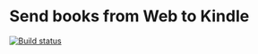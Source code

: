 # Send books from Web to Kindle

[![Build status](https://codebuild.eu-central-1.amazonaws.com/badges?uuid=eyJlbmNyeXB0ZWREYXRhIjoiZ0RQdTZVRS8raHZxZjdpbnlvbkJKamQvNHdQaVRUYnpCQjgvUTZsNUNKb1R6NEx2RUZ0VW04bGJkdzd1Nlc0LzNaY3FGTFZLbVV6VEtNN1dWUXpCWWRBPSIsIml2UGFyYW1ldGVyU3BlYyI6IkROT3VMTmdOQWd0aUkzWE0iLCJtYXRlcmlhbFNldFNlcmlhbCI6MX0%3D&branch=main)](https://eu-central-1.console.aws.amazon.com/codesuite/codebuild/238645272082/projects/kindle-books-release/history?region=eu-central-1)
